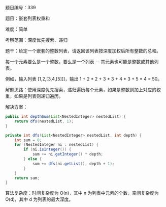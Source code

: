 题目编号：339

题目：嵌套列表权重和

难度：简单

考察范围：深度优先搜索、递归

题干：给定一个嵌套的整数列表，请返回该列表按深度加权后所有整数的总和。

每一个元素要么是一个整数，要么是一个列表 -- 其元素也可能是整数或其他列表。

例如，输入列表 [1,2,[3,4,[5]]]，输出 1 + 2 * 2 + 3 * 3 + 4 * 3 + 5 * 4 = 50。

解题思路：使用深度优先搜索，递归遍历每个元素，如果是整数则加上对应的权重，如果是列表则递归遍历。

解决方案：

```java
public int depthSum(List<NestedInteger> nestedList) {
    return dfs(nestedList, 1);
}

private int dfs(List<NestedInteger> nestedList, int depth) {
    int sum = 0;
    for (NestedInteger ni : nestedList) {
        if (ni.isInteger()) {
            sum += ni.getInteger() * depth;
        } else {
            sum += dfs(ni.getList(), depth + 1);
        }
    }
    return sum;
}
```

算法复杂度：时间复杂度为 O(n)，其中 n 为列表中元素的个数，空间复杂度为 O(d)，其中 d 为列表的最大深度。